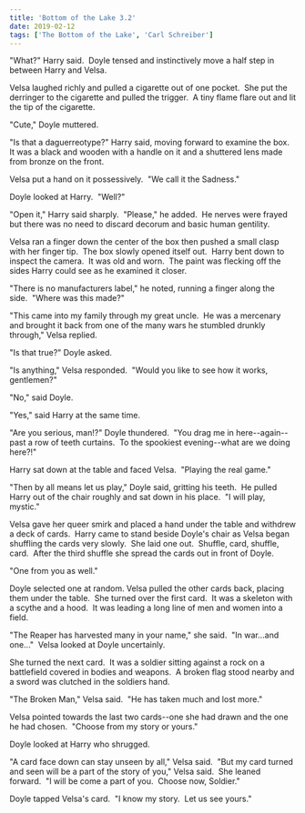 ```yaml
---
title: 'Bottom of the Lake 3.2'
date: 2019-02-12
tags: ['The Bottom of the Lake', 'Carl Schreiber']
---
```


"What?" Harry said.  Doyle tensed and instinctively move a half step in between Harry and Velsa.

Velsa laughed richly and pulled a cigarette out of one pocket.  She put the derringer to the cigarette and pulled the trigger.  A tiny flame flare out and lit the tip of the cigarette.

"Cute," Doyle muttered.

"Is that a daguerreotype?" Harry said, moving forward to examine the box.  It was a black and wooden with a handle on it and a shuttered lens made from bronze on the front.

Velsa put a hand on it possessively.  "We call it the Sadness."

Doyle looked at Harry.  "Well?"

"Open it," Harry said sharply.  "Please," he added.  He nerves were frayed but there was no need to discard decorum and basic human gentility.

Velsa ran a finger down the center of the box then pushed a small clasp  with her finger tip.  The box slowly opened itself out.  Harry bent down to inspect the camera.  It was old and worn.  The paint was flecking off the sides Harry could see as he examined it closer.

"There is no manufacturers label," he noted, running a finger along the side.  "Where was this made?"

"This came into my family through my great uncle.  He was a mercenary and brought it back from one of the many wars he stumbled drunkly through," Velsa replied.

"Is that true?" Doyle asked.

"Is anything," Velsa responded.  "Would you like to see how it works, gentlemen?"

"No," said Doyle.

"Yes," said Harry at the same time.

"Are you serious, man!?" Doyle thundered.  "You drag me in here--again--past a row of teeth curtains.  To the spookiest evening--what are we doing here?!"

Harry sat down at the table and faced Velsa.  "Playing the real game."

"Then by all means let us play," Doyle said, gritting his teeth.  He pulled Harry out of the chair roughly and sat down in his place.  "I will play, mystic."

Velsa gave her queer smirk and placed a hand under the table and withdrew a deck of cards.  Harry came to stand beside Doyle's chair as Velsa began shuffling the cards very slowly.  She laid one out.  Shuffle, card, shuffle, card.  After the third shuffle she spread the cards out in front of Doyle.

"One from you as well."

Doyle selected one at random. Velsa pulled the other cards back, placing them under the table.  She turned over the first card.  It was a skeleton with a scythe and a hood.  It was leading a long line of men and women into a field.

"The Reaper has harvested many in your name," she said.  "In war...and one..."  Velsa looked at Doyle uncertainly.

She turned the next card.  It was a soldier sitting against a rock on a battlefield covered in bodies and weapons.  A broken flag stood nearby and a sword was clutched in the soldiers hand.

"The Broken Man," Velsa said.  "He has taken much and lost more."

Velsa pointed towards the last two cards--one she had drawn and the one he had chosen.  "Choose from my story or yours."

Doyle looked at Harry who shrugged.

"A card face down can stay unseen by all," Velsa said.  "But my card turned and seen will be a part of the story of you," Velsa said.  She leaned forward.  "I will be come a part of you.  Choose now, Soldier."

Doyle tapped Velsa's card.  "I know my story.  Let us see yours."
